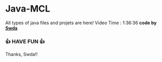 # Java-MCL
All types of java files and projets are here! 
Video Time : 1:36:36
<b>code by [Swda](https://github.com/Supsource )</b>
### 👍 HAVE FUN 👍
Thanks, Swda!!
